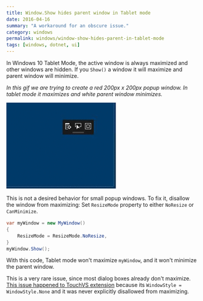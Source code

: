 ```yaml
---
title: Window.Show hides parent window in Tablet mode
date: 2016-04-16
summary: "A workaround for an obscure issue."
category: windows
permalink: windows/window-show-hides-parent-in-tablet-mode
tags: [windows, dotnet, ui]
---
```


In Windows 10 Tablet Mode, the active window is always maximized and other windows are hidden. If you `Show()` a window it will maximize and parent window will minimize. 

*In this gif we are trying to create a red 200px x 200px popup window. 
In tablet mode it maximizes and white parent window minimizes.*

![demo gif](/techBlogData/window-show-hides-parent-in-tablet-mode/demo.gif)

This is not a desired behavior for small popup windows. To fix it, disallow the window from maximizing: 
Set `ResizeMode` property to either `NoResize` or `CanMinimize`. 

```csharp
var myWindow = new MyWindow()
{
    ResizeMode = ResizeMode.NoResize,
}
myWindow.Show();
```

With this code, Tablet mode won't maximize `myWindow`, and it won't minimize the parent window.

This is a very rare issue, since most dialog boxes already don't maximize. [This issue happened to TouchVS extension](https://github.com/CodeConnect/TouchVS/issues/10) because its `WindowStyle = WindowStyle.None` and it was never explicitly disallowed from maximizing. 
